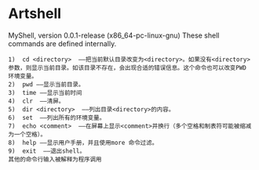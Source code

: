 # Artshell

MyShell, version 0.0.1-release (x86_64-pc-linux-gnu)
These shell commands are defined internally.

    1)	cd <directory>  ——把当前默认目录改变为<directory>。如果没有<directory>参数，则显示当前目录。如该目录不存在，会出现合适的错误信息。这个命令也可以改变PWD 环境变量。
    2)	pwd ——显示当前目录。
    3)	time ——显示当前时间
    4)	clr  ——清屏。
    5)	dir <directory>  ——列出目录<directory>的内容。
    6)	set  ——列出所有的环境变量。
    7)	echo <comment>  ——在屏幕上显示<comment>并换行（多个空格和制表符可能被缩减为一个空格）。
    8)	help ——显示用户手册，并且使用more 命令过滤。
    9)	exit  ——退出shell。
    其他的命令行输入被解释为程序调用
